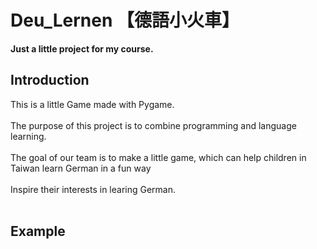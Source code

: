 # Deu_Lernen 【德語小火車】
<strong>Just a little project for my course.</strong> 

<h2>Introduction </h2>
This is a little Game made with Pygame. <br><br>
The purpose of this project is to combine programming and language learning. <br><br>
The goal of our team is to make a little game, which can help children in Taiwan learn German in a fun way <br> <br>
Inspire their interests in learing German. <br><br>

<h2>Example</h2>
